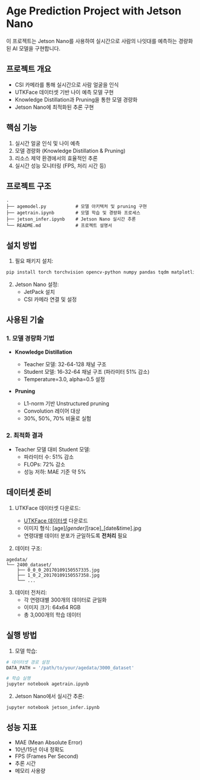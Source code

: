 # Age Prediction Project with Jetson Nano

이 프로젝트는 Jetson Nano를 사용하여 실시간으로 사람의 나잇대를 예측하는 경량화된 AI 모델을 구현합니다.

## 프로젝트 개요

- CSI 카메라를 통해 실시간으로 사람 얼굴을 인식
- UTKFace 데이터셋 기반 나이 예측 모델 구현
- Knowledge Distillation과 Pruning을 통한 모델 경량화
- Jetson Nano에 최적화된 추론 구현

## 핵심 기능

1. 실시간 얼굴 인식 및 나이 예측
2. 모델 경량화 (Knowledge Distillation & Pruning)
3. 리소스 제약 환경에서의 효율적인 추론
4. 실시간 성능 모니터링 (FPS, 처리 시간 등)

## 프로젝트 구조

```
.
├── agemodel.py           # 모델 아키텍처 및 pruning 구현
├── agetrain.ipynb        # 모델 학습 및 경량화 프로세스
├── jetson_infer.ipynb    # Jetson Nano 실시간 추론
└── README.md             # 프로젝트 설명서
```

## 설치 방법

1. 필요 패키지 설치:
```bash
pip install torch torchvision opencv-python numpy pandas tqdm matplotlib
```

2. Jetson Nano 설정:
   - JetPack 설치
   - CSI 카메라 연결 및 설정

## 사용된 기술

### 1. 모델 경량화 기법
- **Knowledge Distillation**
  - Teacher 모델: 32-64-128 채널 구조
  - Student 모델: 16-32-64 채널 구조 (파라미터 51% 감소)
  - Temperature=3.0, alpha=0.5 설정

- **Pruning**
  - L1-norm 기반 Unstructured pruning
  - Convolution 레이어 대상
  - 30%, 50%, 70% 비율로 실험

### 2. 최적화 결과
- Teacher 모델 대비 Student 모델:
  - 파라미터 수: 51% 감소
  - FLOPs: 72% 감소
  - 성능 저하: MAE 기준 약 5%

## 데이터셋 준비

1. UTKFace 데이터셋 다운로드:
   - [UTKFace 데이터셋](https://susanqq.github.io/UTKFace/) 다운로드
   - 이미지 형식: [age]_[gender]_[race]_[date&time].jpg
   - 연령대별 데이터 분포가 균일하도록 **전처리** 필요

2. 데이터 구조:
```
agedata/
└── 2400_dataset/
    ├── 0_0_0_20170109150557335.jpg
    ├── 1_0_2_20170109150557358.jpg
    └── ...
```

3. 데이터 전처리:
   - 각 연령대별 300개의 데이터로 균일화
   - 이미지 크기: 64x64 RGB
   - 총 3,000개의 학습 데이터

## 실행 방법

1. 모델 학습:
```python
# 데이터셋 경로 설정
DATA_PATH = '/path/to/your/agedata/3000_dataset'

# 학습 실행
jupyter notebook agetrain.ipynb
```

2. Jetson Nano에서 실시간 추론:
```python
jupyter notebook jetson_infer.ipynb
```

## 성능 지표

- MAE (Mean Absolute Error)
- 10년/15년 이내 정확도
- FPS (Frames Per Second)
- 추론 시간
- 메모리 사용량

